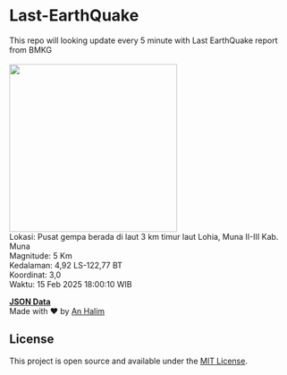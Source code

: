 # Last-EarthQuake
This repo will looking update every 5 minute with Last EarthQuake report from BMKG
<br>
<br>
<img src="undefined" width="300"/>
<br>
Lokasi: Pusat gempa berada di laut 3 km timur laut Lohia, Muna  II-III Kab. Muna <br>
Magnitude: 5 Km <br>
Kedalaman: 4,92 LS-122,77 BT <br>
Koordinat: 3,0 <br>
Waktu: 15 Feb 2025 18:00:10 WIB <br>

<a href="./data/data.json">**JSON Data**</a>
<br>
Made with ❤️ by <a href="https://github.com/an-halim">An Halim</a>
## License

This project is open source and available under the [MIT License](LICENSE).
